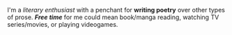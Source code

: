 I'm a *literary enthusiast* with a penchant for **writing poetry** over other types of prose. _**Free time**_ for me could mean book/manga reading, watching TV series/movies, or playing videogames.
